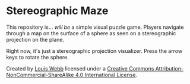 # Stereographic Maze

This repository is... *will be* a simple visual puzzle game.  Players navigate through a map on the surface of a sphere as seen on a stereographic projection on the plane.

Right now, it's just a stereographic projection visualizer.  Press the arrow keys to rotate the sphere.

Created by [Louis Webb](https://tangledwebgames.com) licensed under a [Creative Commons Attribution-NonCommercial-ShareAlike 4.0 International License](http://creativecommons.org/licenses/by-nc-sa/4.0/).
